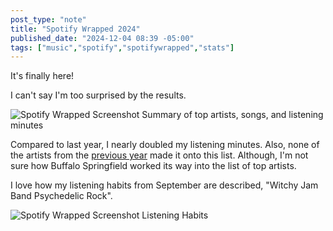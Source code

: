 ```yaml
---
post_type: "note" 
title: "Spotify Wrapped 2024"
published_date: "2024-12-04 08:39 -05:00"
tags: ["music","spotify","spotifywrapped","stats"]
---
```


It's finally here! 

I can't say I'm too surprised by the results. 

![Spotify Wrapped Screenshot Summary of top artists, songs, and listening minutes](/files/images/spotify-wrapped-2024-0.png)

Compared to last year, I nearly doubled my listening minutes. Also, none of the artists from the [previous year](/notes/spotify-wrapped-2023) made it onto this list. Although, I'm not sure how Buffalo Springfield worked its way into the list of top artists. 

I love how my listening habits from September are described, "Witchy Jam Band Psychedelic Rock". 

![Spotify Wrapped Screenshot Listening Habits](/files/images/spotify-wrapped-2024-1.png)
